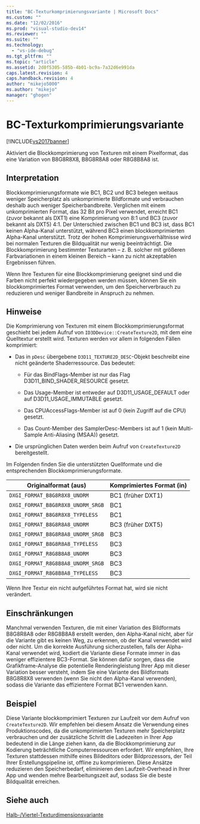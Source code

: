 ```yaml
---
title: "BC-Texturkomprimierungsvariante | Microsoft Docs"
ms.custom: ""
ms.date: "12/02/2016"
ms.prod: "visual-studio-dev14"
ms.reviewer: ""
ms.suite: ""
ms.technology: 
  - "vs-ide-debug"
ms.tgt_pltfrm: ""
ms.topic: "article"
ms.assetid: 2d0f5305-585b-4b01-bc9a-7a32d6e991da
caps.latest.revision: 4
caps.handback.revision: 4
author: "mikejo5000"
ms.author: "mikejo"
manager: "ghogen"
---
```

# BC-Texturkomprimierungsvariante
[!INCLUDE[vs2017banner](../code-quality/includes/vs2017banner.md)]

Aktiviert die Blockkomprimierung von Texturen mit einem Pixelformat, das eine Variation von B8G8R8X8, B8G8R8A8 oder R8G8B8A8 ist.  
  
## Interpretation  
 Blockkomprimierungsformate wie BC1, BC2 und BC3 belegen weitaus weniger Speicherplatz als unkomprimierte Bildformate und verbrauchen deshalb auch weniger Speicherbandbreite.  Verglichen mit einem unkomprimierten Format, das 32 Bit pro Pixel verwendet, erreicht BC1 \(zuvor bekannt als DXT1\) eine Komprimierung von 8:1 und BC3 \(zuvor bekannt als DXT5\) 4:1.  Der Unterschied zwischen BC1 und BC3 ist, dass BC1 keinen Alpha\-Kanal unterstützt, während BC3 einen blockkomprimierten Alpha\-Kanal unterstützt.  Trotz der hohen Komprimierungsverhältnisse wird bei normalen Texturen die Bildqualität nur wenig beeinträchtigt.  Die Blockkomprimierung bestimmter Texturarten – z. B. solcher mit größeren Farbvariationen in einem kleinen Bereich – kann zu nicht akzeptablen Ergebnissen führen.  
  
 Wenn Ihre Texturen für eine Blockkomprimierung geeignet sind und die Farben nicht perfekt wiedergegeben werden müssen, können Sie ein blockkomprimiertes Format verwenden, um den Speicherverbrauch zu reduzieren und weniger Bandbreite in Anspruch zu nehmen.  
  
## Hinweise  
 Die Komprimierung von Texturen mit einem Blockkomprimierungsformat geschieht bei jedem Aufruf von `ID3DDevice::CreateTexture2D`, mit dem eine Quelltextur erstellt wird.  Texturen werden vor allem in folgenden Fällen komprimiert:  
  
-   Das in `pDesc` übergebene `D3D11_TEXTURE2D_DESC`\-Objekt beschreibt eine nicht geänderte Shaderressource. Das bedeutet:  
  
    -   Für das BindFlags\-Member ist nur das Flag D3D11\_BIND\_SHADER\_RESOURCE gesetzt.  
  
    -   Das Usage\-Member ist entweder auf D3D11\_USAGE\_DEFAULT oder auf D3D11\_USAGE\_IMMUTABLE gesetzt.  
  
    -   Das CPUAccessFlags\-Member ist auf 0 \(kein Zugriff auf die CPU\) gesetzt.  
  
    -   Das Count\-Member des SamplerDesc\-Members ist auf 1 \(kein Multi\-Sample Anti\-Aliasing \(MSAA\)\) gesetzt.  
  
-   Die ursprünglichen Daten werden beim Aufruf von `CreateTexture2D` bereitgestellt.  
  
 Im Folgenden finden Sie die unterstützten Quellformate und die entsprechenden Blockkomprimierungsformate.  
  
|Originalformat \(aus\)|Komprimiertes Format \(in\)|  
|----------------------------|---------------------------------|  
|`DXGI_FORMAT_B8G8R8X8_UNORM`|BC1 \(früher DXT1\)|  
|`DXGI_FORMAT_B8G8R8X8_UNORM_SRGB`|BC1|  
|`DXGI_FORMAT_B8G8R8X8_TYPELESS`|BC1|  
|`DXGI_FORMAT_B8G8R8A8_UNORM`|BC3 \(früher DXT5\)|  
|`DXGI_FORMAT_B8G8R8A8_UNORM_SRGB`|BC3|  
|`DXGI_FORMAT_B8G8R8A8_TYPELESS`|BC3|  
|`DXGI_FORMAT_R8G8B8A8_UNORM`|BC3|  
|`DXGI_FORMAT_R8G8B8A8_UNORM_SRGB`|BC3|  
|`DXGI_FORMAT_R8G8B8A8_TYPELESS`|BC3|  
  
 Wenn Ihre Textur ein nicht aufgeführtes Format hat, wird sie nicht verändert.  
  
## Einschränkungen  
 Manchmal verwenden Texturen, die mit einer Variation des Bildformats B8G8R8A8 oder R8G8B8A8 erstellt werden, den Alpha\-Kanal nicht, aber für die Variante gibt es keinen Weg, zu erkennen, ob der Kanal verwendet wird oder nicht.  Um die korrekte Ausführung sicherzustellen, falls der Alpha\-Kanal verwendet wird, kodiert die Variante diese Formate immer in das weniger effizientere BC3\-Format.  Sie können dafür sorgen, dass die Grafikframe\-Analyse die potentielle Renderingleistung Ihrer App mit dieser Variation besser versteht, indem Sie eine Variante des Bildformats B8G8R8X8 verwenden \(wenn Sie nicht den Alpha\-Kanal verwenden\), sodass die Variante das effizientere Format BC1 verwenden kann.  
  
## Beispiel  
 Diese Variante blockkomprimiert Texturen zur Laufzeit vor dem Aufruf von `CreateTexture2D`.  Wir empfehlen bei diesem Ansatz die Verwendung eines Produktionscodes, da die unkomprimierten Texturen mehr Speicherplatz verbrauchen und der zusätzliche Schritt die Ladezeiten in Ihrer App bedeutend in die Länge ziehen kann, da die Blockkomprimierung zur Kodierung beträchtliche Computerressourcen erfordert.  Wir empfehlen, Ihre Texturen stattdessen mithilfe eines Bildeditors oder Bildprozessors, der Teil Ihrer Erstellungspipeline ist, offline zu komprimieren.  Diese Ansätze reduzieren den Speicherbedarf, eliminieren den Laufzeit\-Overhead in Ihrer App und wenden mehre Bearbeitungszeit auf, sodass Sie die beste Bildqualität erreichen.  
  
## Siehe auch  
 [Halb\-\/Viertel\-Texturdimensionsvariante](../debugger/half-quarter-texture-dimensions-variant.md)